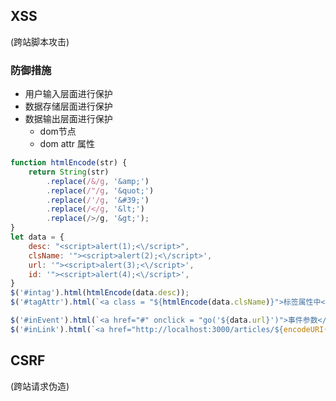 ## XSS
(跨站脚本攻击)
### 防御措施
- 用户输入层面进行保护
- 数据存储层面进行保护
- 数据输出层面进行保护
  - dom节点
  - dom attr 属性

```javascript
function htmlEncode(str) {
    return String(str)
        .replace(/&/g, '&amp;')
        .replace(/"/g, '&quot;')
        .replace(/'/g, '&#39;')
        .replace(/</g, '&lt;')
        .replace(/>/g, '&gt;');
}
let data = {
    desc: "<script>alert(1);<\/script>",
    clsName: '"><script>alert(2);<\/script>',
    url: '"><script>alert(3);<\/script>',
    id: '"><script>alert(4);<\/script>',
}
$('#intag').html(htmlEncode(data.desc));
$('#tagAttr').html(`<a class = "${htmlEncode(data.clsName)}">标签属性中</a>`);

$('#inEvent').html(`<a href="#" onclick = "go('${data.url}')">事件参数</a>`);
$('#inLink').html(`<a href="http://localhost:3000/articles/${encodeURI(data.id)}">link</a>`);
```
## CSRF
(跨站请求伪造)